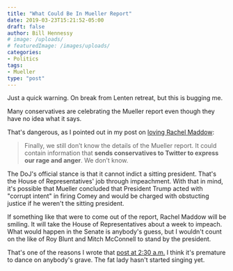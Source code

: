 ```yaml
---
title: "What Could Be In Mueller Report"
date: 2019-03-23T15:21:52-05:00
draft: false
author: Bill Hennessy
# image: /uploads/
# featuredImage: /images/uploads/
categories: 
- Politics
tags:
- Mueller
type: "post"
---
```


Just a quick warning. On break from Lenten retreat, but this is bugging me. 

Many conservatives are celebrating the Mueller report even though they have no idea what it says. 

That's dangerous, as I pointed out in my post on [loving Rachel Maddow](https://www.hennessysview.com/posts/2019/why-we-should-love-rachel-maddow-now/):

> Finally, we still don’t know the details of the Mueller report. It could contain information that **sends conservatives to Twitter to express our rage and anger**. We don’t know.

The DoJ's official stance is that it cannot indict a sitting president. That's the House of Representatives' job through impeachment. With that in mind, it's possible that Mueller concluded that President Trump acted with "corrupt intent" in firing Comey and would be charged with obstucting justice if he weren't the sitting president. 

If something like that were to come out of the report, Rachel Maddow will be smiling. It will take the House of Representatives about a week to impeach. What would happen in the Senate is anybody's guess, but I wouldn't count on the like of Roy Blunt and Mitch McConnell to stand by the president. 

That's one of the reasons I wrote that [post at 2:30 a.m.](https://www.hennessysview.com/posts/2019/why-we-should-love-rachel-maddow-now/)  I think it's premature to dance on anybody's grave. The fat lady hasn't started singing yet. 

